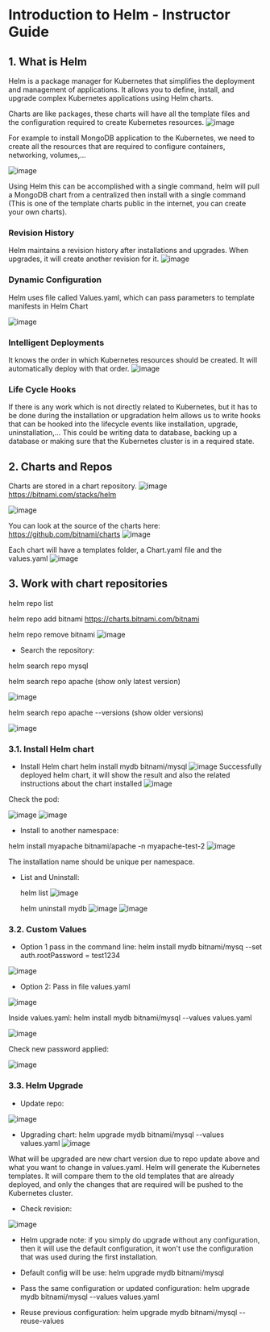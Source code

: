 # Introduction to Helm - Instructor Guide

## 1. What is Helm
Helm is a package manager for Kubernetes that simplifies the deployment and management of applications. It allows you to define, install, and upgrade complex Kubernetes applications using Helm charts.

Charts are like packages, these charts will have all the template files and the configuration required to create Kubernetes resources.
![image](https://github.com/user-attachments/assets/42066b2b-fae0-4994-b800-8b13bffcb45d)

For example to install MongoDB application to the Kubernetes, we need to create all the resources that are required to configure containers, networking, volumes,...

 ![image](https://github.com/user-attachments/assets/de5e16f2-eb14-4fea-a3c4-4a0e7ae0da63)

Using Helm this can be accomplished with a single command, helm will pull a MongoDB chart from a centralized then install with a single command (This is one of the template charts public in the internet, you can create your own charts).

### Revision History
Helm maintains a revision history after installations and upgrades.
When upgrades, it will create another revision for it.
![image](https://github.com/user-attachments/assets/19b6aef8-059d-4ac9-8e3a-273e9debf1bd)

### Dynamic Configuration
Helm uses file called Values.yaml,  which can pass parameters to template manifests in Helm Chart

![image](https://github.com/user-attachments/assets/e4ac3384-4d93-4ea1-a58b-d6f3e0a9b55c)

### Intelligent Deployments
It knows the order in which Kubernetes resources should be created. It will automatically deploy with that order.
![image](https://github.com/user-attachments/assets/5df24831-1be0-47e1-9e0d-27b5aab817da)

### Life Cycle Hooks
If there is any work which is not directly related to Kubernetes, but it has to be done during the installation or upgradation helm allows us to write hooks that can be hooked into the lifecycle events like installation, upgrade, uninstallation,... This could be writing data to database, backing up a database or making sure that the Kubernetes cluster is in a required state.

## 2. Charts and Repos
Charts are stored in a chart repository.
![image](https://github.com/user-attachments/assets/b054c033-37c6-4fc9-aff4-6fe711e552a5)
                                  https://bitnami.com/stacks/helm
                                  
![image](https://github.com/user-attachments/assets/9622ebb7-b5b2-49e3-9a16-e91209154074)

You can look at the source of the charts here: https://github.com/bitnami/charts
![image](https://github.com/user-attachments/assets/d45627f1-3a31-423d-986e-2a8869fcc390)

Each chart will have a templates folder, a Chart.yaml file and the values.yaml
![image](https://github.com/user-attachments/assets/609fa330-fdf0-4bae-be49-2eb8db60d096)

## 3. Work with chart repositories
helm repo list

helm repo add bitnami https://charts.bitnami.com/bitnami

helm repo remove bitnami
![image](https://github.com/user-attachments/assets/40cddfea-e79a-4849-b002-b5cb44112983)


- Search the repository:

helm search repo mysql

helm search repo apache (show only latest version)

![image](https://github.com/user-attachments/assets/e7d4b2e9-f7b5-467e-af19-1449003db107)

helm search repo apache --versions (show older versions)

![image](https://github.com/user-attachments/assets/571ea5dd-6407-429a-aee5-50aa44080fda)

### 3.1. Install Helm chart
- Install Helm chart
helm install mydb bitnami/mysql
![image](https://github.com/user-attachments/assets/90581501-c8a4-4b7a-a422-6dcdd37f9fe9)
Successfully deployed helm chart, it will show the result and also the related instructions about the chart installed
![image](https://github.com/user-attachments/assets/30af28ff-cf1c-41f7-b7a7-90dfdfc7da2e)

Check the pod:

![image](https://github.com/user-attachments/assets/c4ebe947-a603-4bb6-83c4-2e59d6bbf16e)
![image](https://github.com/user-attachments/assets/63746bc8-2745-46a0-b029-b248218f163f)


- Install to another namespace:

helm install myapache bitnami/apache -n myapache-test-2
![image](https://github.com/user-attachments/assets/2237de4d-cd4f-46fa-86ac-488647a2f68f)

The installation name should be unique per namespace.


- List and Uninstall:

  helm list
![image](https://github.com/user-attachments/assets/b4482fe7-ada3-455a-865e-49d7bebb47c7)

  helm uninstall mydb
![image](https://github.com/user-attachments/assets/a74d6a7d-d954-4ffe-94fd-75d6502b2c86)
![image](https://github.com/user-attachments/assets/b254a483-fa75-485c-914a-6c95806403d8)


### 3.2. Custom Values

- Option 1 pass in the command line: helm install mydb bitnami/mysq --set auth.rootPassword = test1234

![image](https://github.com/user-attachments/assets/b1a8b14f-f472-4371-96a4-44258f44fb19)

- Option 2: Pass in file values.yaml
  
![image](https://github.com/user-attachments/assets/22faf298-a544-4d5f-a031-7445c5c90483)

  Inside values.yaml: helm install mydb bitnami/mysql --values values.yaml
  
  ![image](https://github.com/user-attachments/assets/359696f7-3528-4923-a51e-63470c32cb72)

  Check new password applied:
  
  ![image](https://github.com/user-attachments/assets/e2b73b93-c805-4a4f-8c45-077b3f02f4c3)

  
### 3.3. Helm Upgrade

- Update repo:

![image](https://github.com/user-attachments/assets/b1f588c7-9c43-47ee-817e-8fe498ce7a77)


- Upgrading chart: helm upgrade mydb bitnami/mysql --values values.yaml
![image](https://github.com/user-attachments/assets/da2fa1a6-71ef-4944-8318-fccd41a641cd)

What will be upgraded are new chart version due to repo update above and what you want to change in values.yaml.
Helm will generate the Kubernetes templates. It will compare them to the old templates that are already deployed, and only the changes that are required will be pushed to the Kubernetes cluster.

- Check revision:

![image](https://github.com/user-attachments/assets/a6a1233b-26da-4476-9f04-273310a59e6e)

- Helm upgrade note: if you simply do upgrade without any configuration, then it will use the default configuration, it won't use the configuration that was used during the first installation.
  
 + Default config will be use: helm upgrade mydb bitnami/mysql
   
 + Pass the same configuration or updated configuration: helm upgrade mydb bitnami/mysql --values values.yaml
   
 + Reuse previous configuration: helm upgrade mydb bitnami/mysql --reuse-values
 



